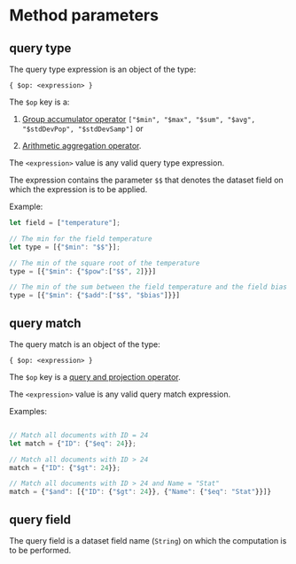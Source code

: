# Method parameters
## query type
The query type expression is an object of the type:
```
{ $op: <expression> }
```
The ```$op``` key is a:

1) [Group accumulator operator](https://docs.mongodb.com/manual/reference/operator/aggregation-group) ```["$min", "$max", "$sum", "$avg", "$stdDevPop", "$stdDevSamp"]``` or

2) [Arithmetic aggregation operator](https://docs.mongodb.com/manual/reference/operator/aggregation-arithmetic). 

The ```<expression>``` value is any valid query type expression.

The expression contains the parameter ```$$``` that denotes the dataset field on which the expression is to be applied.

Example:
```js
let field = ["temperature"];

// The min for the field temperature
let type = [{"$min": "$$"}];

// The min of the square root of the temperature
type = [{"$min": {"$pow":["$$", 2]}}]

// The min of the sum between the field temperature and the field bias
type = [{"$min": {"$add":["$$", "$bias"]}}]

```

## query match
The query match is an object of the type:
```
{ $op: <expression> }
```

The ```$op``` key is a [query and projection operator](https://docs.mongodb.com/manual/reference/operator/query/).

The ```<expression>``` value is any valid query match expression.

Examples:

```js

// Match all documents with ID = 24
let match = {"ID": {"$eq": 24}};

// Match all documents with ID > 24
match = {"ID": {"$gt": 24}};

// Match all documents with ID > 24 and Name = "Stat"
match = {"$and": [{"ID": {"$gt": 24}}, {"Name": {"$eq": "Stat"}}]}
```

## query field
The query field is a dataset field name (```String```) on which the computation is to be performed.

